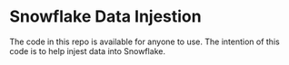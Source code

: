 # Snowflake Data Injestion
 The code in this repo is available for anyone to use.
 The intention of this code is to help injest data into Snowflake.
